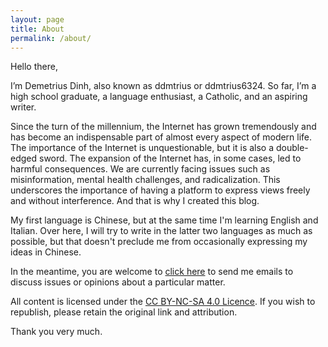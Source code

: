```yaml
---
layout: page
title: About
permalink: /about/
---
```


Hello there,

I’m Demetrius Dinh, also known as ddmtrius or ddmtrius6324. So far, I’m a high school graduate, a language enthusiast, a Catholic, and an aspiring writer.

Since the turn of the millennium, the Internet has grown tremendously and has become an indispensable part of almost every aspect of modern life. The importance of the Internet is unquestionable, but it is also a double-edged sword. The expansion of the Internet has, in some cases, led to harmful consequences. We are currently facing issues such as misinformation, mental health challenges, and radicalization. This underscores the importance of having a platform to express views freely and without interference. And that is why I created this blog.

My first language is Chinese, but at the same time I'm learning English and Italian. Over here, I will try to write in the latter two languages as much as possible, but that doesn't preclude me from occasionally expressing my ideas in Chinese.

In the meantime, you are welcome to [click here](mailto:demetriusdinh@outlook.com "click here") to send me emails to discuss issues or opinions about a particular matter.

All content is licensed under the [CC BY-NC-SA 4.0 Licence](https://creativecommons.org/licenses/by-nc-sa/4.0/deed.en "CC BY-NC-SA 4.0 Licence"). If you wish to republish, please retain the original link and attribution.

Thank you very much.